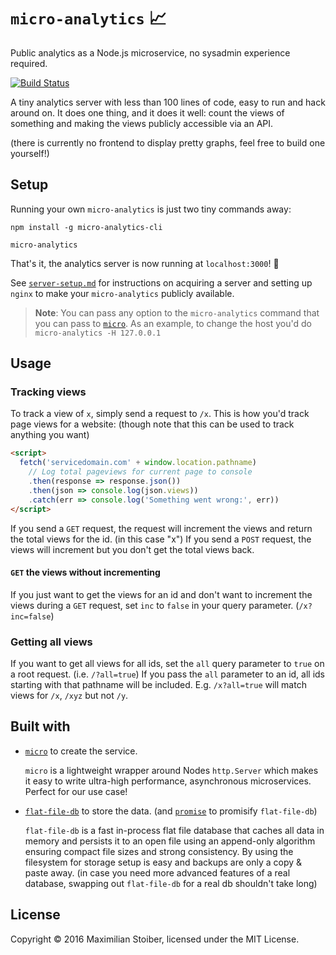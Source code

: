 # `micro-analytics` 📈

Public analytics as a Node.js microservice, no sysadmin experience required.

[![Build Status](https://travis-ci.org/mxstbr/micro-analytics.svg?branch=master)](https://travis-ci.org/mxstbr/micro-analytics)

A tiny analytics server with less than 100 lines of code, easy to run and hack around on. It does one thing, and it does it well: count the views of something and making the views publicly accessible via an API.

(there is currently no frontend to display pretty graphs, feel free to build one yourself!)

## Setup

Running your own `micro-analytics` is just two tiny commands away:

```
npm install -g micro-analytics-cli

micro-analytics
```

That's it, the analytics server is now running at `localhost:3000`! 🎉

See [`server-setup.md`](./server-setup.md) for instructions on acquiring a server and setting up `nginx` to make your `micro-analytics` publicly available.

> **Note**: You can pass any option to the `micro-analytics` command that you can pass to [`micro`](https://github.com/zeit/micro). As an example, to change the host you'd do `micro-analytics -H 127.0.0.1`

## Usage

### Tracking views

To track a view of `x`, simply send a request to `/x`. This is how you'd track page views for a website: (though note that this can be used to track anything you want)

```HTML
<script>
  fetch('servicedomain.com' + window.location.pathname)
    // Log total pageviews for current page to console
    .then(response => response.json())
    .then(json => console.log(json.views))
    .catch(err => console.log('Something went wrong:', err))
</script>
```

If you send a `GET` request, the request will increment the views and return the total views for the id. (in this case "x") If you send a `POST` request, the views will increment but you don't get the total views back.

#### `GET` the views without incrementing

If you just want to get the views for an id and don't want to increment the views during a `GET` request, set `inc` to `false` in your query parameter. (`/x?inc=false`)

### Getting all views

If you want to get all views for all ids, set the `all` query parameter to `true` on a root request. (i.e. `/?all=true`) If you pass the `all` parameter to an id, all ids starting with that pathname will be included. E.g. `/x?all=true` will match views for `/x`, `/xyz` but not `/y`.

## Built with

- [`micro`](https://github.com/zeit/micro) to create the service.

  `micro` is a lightweight wrapper around Nodes `http.Server` which makes it easy to write ultra-high performance, asynchronous microservices. Perfect for our use case!

- [`flat-file-db`](https://github.com/mafintosh/flat-file-db) to store the data. (and [`promise`](https://github.com/then/promise) to promisify `flat-file-db`)

  `flat-file-db` is a fast in-process flat file database that caches all data in memory and persists it to an open file using an append-only algorithm ensuring compact file sizes and strong consistency. By using the filesystem for storage setup is easy and backups are only a copy & paste away. (in case you need more advanced features of a real database, swapping out `flat-file-db` for a real db shouldn't take long)

## License

Copyright ©️ 2016 Maximilian Stoiber, licensed under the MIT License.
